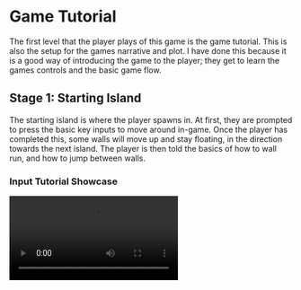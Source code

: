 # Game Tutorial

The first level that the player plays of this game is the game tutorial. This is also the setup for the games narrative and plot.
I have done this because it is a good way of introducing the game to the player; they get to learn the games controls and the basic
game flow.

## Stage 1: Starting Island

The starting island is where the player spawns in. At first, they are prompted to press the basic key inputs to move around in-game. 
Once the player has completed this, some walls will move up and stay floating, in the direction towards the next island. The player is then
told the basics of how to wall run, and how to jump between walls.

### Input Tutorial Showcase
<video src="starting_input.mp4"/>

### Wall Running Tutorial Showcase
<video src="wall_running_showcase.mp4" />

## Stage 2: Weapon Island

The named "weapon island" is where the player first picks up a pistol, and is told by the tutorial to shoot a non-hostile NPC. This introduces
the player to the weapon mechanics implemented within the game, and also sets up the narrative for the remainder of the game.

### Weapon Island Tutorial Showcase
<video src="weapon_island.mp4"/>

## Stage 3: Enemy Island

The enemy island appears once the player kills the non-hostile NPC. This gives the player the challenge of defeating three hostile
enemies, giving them an introduction to what the enemies they'll be fighting throughout the game are like. This is configured to be
an easy challenge, so that the player does not get a sense of defeat this early on in a game. Upon defeating the enemies, the player
is then told to interact with a giant computer, which is highlighted with a red outline. Upon interacting, a portal opens up and the
player is told to jump through it.